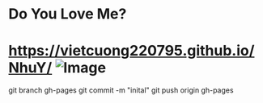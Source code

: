 Do You Love Me?
===
https://vietcuong220795.github.io/NhuY/
![Image](screenshot.gif)
====

git branch gh-pages
git commit -m "inital"
git push origin gh-pages
